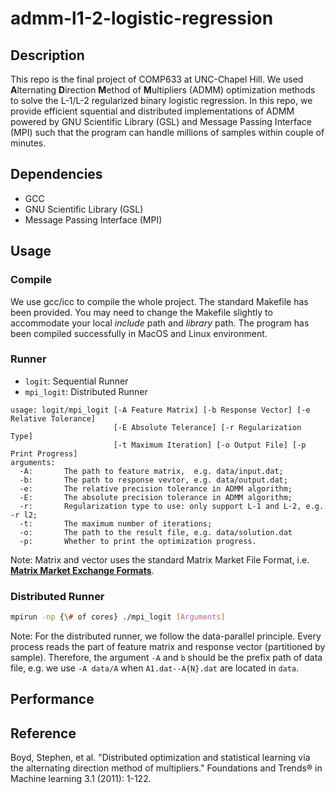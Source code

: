 # admm-l1-2-logistic-regression

## Description
This repo is the final project of COMP633 at UNC-Chapel Hill. We used **A**lternating **D**irection **M**ethod of **M**ultipliers (ADMM) optimization methods to solve the L-1/L-2 regularized binary logistic regression. In this repo, we provide efficient squential and distributed implementations of ADMM powered by GNU Scientific Library (GSL) and Message Passing Interface (MPI) such that the program can handle millions of samples within couple of minutes. 

## Dependencies
* GCC
* GNU Scientific Library (GSL)
* Message Passing Interface (MPI)

## Usage
### Compile
We use gcc/icc to compile the whole project. The standard Makefile has been provided. You may need to change the Makefile slightly to accommodate your local *include* path and *library* path. The program has been compiled successfully in MacOS and Linux environment.

### Runner
* `logit`: Sequential Runner
* `mpi_logit`: Distributed Runner

```{bash}
usage: logit/mpi_logit [-A Feature Matrix] [-b Response Vector] [-e Relative Tolerance]
                       [-E Absolute Telerance] [-r Regularization Type] 
                       [-t Maximum Iteration] [-o Output File] [-p Print Progress]
arguments:
  -A:       The path to feature matrix,  e.g. data/input.dat;
  -b:       The path to response vevtor, e.g. data/output.dat;
  -e:       The relative precision tolerance in ADMM algorithm;
  -E:       The absolute precision tolerance in ADMM algorithm;
  -r:       Regularization type to use: only support L-1 and L-2, e.g. -r l2;
  -t:       The maximum number of iterations;
  -o:       The path to the result file, e.g. data/solution.dat
  -p:       Whether to print the optimization progress.
```
Note: Matrix and vector uses the standard Matrix Market File Format, i.e. [__Matrix Market Exchange Formats__](https://math.nist.gov/MatrixMarket/index.html).

### Distributed Runner
```bash
mpirun -np {\# of cores} ./mpi_logit [Arguments]
```
Note: For the distributed runner, we follow the data-parallel principle. Every process reads the part of feature matrix and response vector (partitioned by sample). Therefore, the argument `-A` and `b` should be the prefix path of data file, e.g.  we use `-A data/A` when `A1.dat--A{N}.dat` are located in `data`.

## Performance


## Reference
Boyd, Stephen, et al. "Distributed optimization and statistical learning via the alternating direction method of multipliers." Foundations and Trends® in Machine learning 3.1 (2011): 1-122.